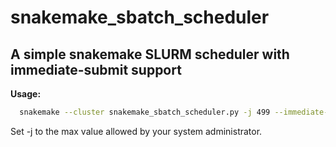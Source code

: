 # snakemake_sbatch_scheduler
## A simple snakemake SLURM scheduler with immediate-submit support

**Usage:**

```bash
  snakemake --cluster snakemake_sbatch_scheduler.py -j 499 --immediate-submit
```

Set -j to the max value allowed by your system administrator.

